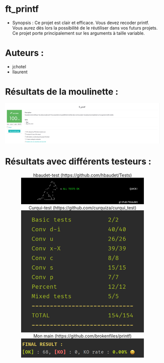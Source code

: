 # ft_printf

* Synopsis : Ce projet est clair et efficace. Vous devez recoder printf. Vous aurez dès lors la possibilité de le réutiliser dans vos futurs projets. Ce projet porte principalement sur les arguments à taille variable.

<h1>Auteurs :</h1>
<ul>
 <li>
  jchotel
 </li>
  <li>
  llaurent
 </li>
</ul>

<h1>Résultats de la moulinette :</h1>
<p align="center">
  <img src="./img/deepthought.png" alt="Curqui test" width="700">
</p>

<h1>Résultats avec différents testeurs :</h1>
<p align="center">
  hbaudet-test (https://github.com/hbaudet/Tests)
  <br>
  <img src="./img/hbaudet.png" alt="Curqui test" width="400">
  <br>
  Curqui-test (https://github.com/curquiza/curqui_test)
  <br>
  <img src="./img/curqui.png" alt="Curqui test" width="400">
  <br>
  Mon main (https://github.com/brokenfiles/printf)
  <br>
  <img src="./img/own.png" alt="Curqui test" width="400">
</p>
